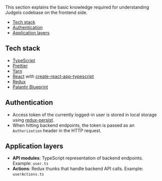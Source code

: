 This section explains the basic knowledge required for understanding Judgels codebase on the frontend side.

- [Tech stack](#tech-stack)
- [Authentication](#authentication)
- [Application layers](#application-layers)

## Tech stack

- [TypeScript](https://www.typescriptlang.org/)
- [Prettier](https://prettier.io/)
- [Yarn](https://yarnpkg.com/)
- [React](https://reactjs.org/) with [create-react-app-typescript](https://github.com/wmonk/create-react-app-typescript)
- [Redux](https://redux.js.org/)
- [Palantir Blueprint](https://blueprintjs.com/)

## Authentication

- Access token of the currently logged-in user is stored in local storage using [redux-persist](https://github.com/rt2zz/redux-persist).
- When hitting backend endpoints, the token is passed as an `Authorization` header in the HTTP request.

## Application layers

- **API modules**: TypeScript representation of backend endpoints. Example: `user.ts`
- **Actions**: Redux thunks that handle backend API calls. Example: `userActions.ts`